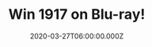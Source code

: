 ---
campaign-uuid: "c-99405b32-322b-49e1-a892-80e81c0b9d4e"
type: "Competition"
category: "Entertainment"
date: "2020-03-27T06:00:00.000Z"
end-date: "2020-04-27T23:59:00.000Z"
disable-form: false
is_promoted: false
has_entry_page: true
title: "Win 1917 on Blu-ray!"
competition-description: "<p>Sam Mendes, the Oscar-winning director of Skyfall, Spectre\
  \ and American Beauty, brings his singular vision to his World War I epic, 1917\
  \ and we are giving away a copy to you.</p>\n<p>Want it? Click below for a chance\
  \ to win.</p>\n"
hero-header: "Win 1917 on Blu-ray!"
terms-confirmation: "N/A"
banner-img: "https://assets.expresslyapp.com/asset-60e05364-9766-439d-8b5f-c28d12cb1708.jpg"
logo-left-href: "aaa.nme.com"
logo-left-image: "https://assets.expresslyapp.com/asset-2a7e6009-9a77-439e-a835-120da68ca495.jpg"
logo-left-title: "NME AAA"
bg-image-hero: "https://assets.expresslyapp.com/asset-ddd303b4-3dcc-4251-bc3d-cd03ae8b6787.jpg"
bg-image-first: "https://assets.expresslyapp.com/asset-370d99a3-8c74-409a-af2d-cc343edca526.jpg"
section1-content: "<p>At the height of the First World War, two young British soldiers,\
  \ Schofield (George MacKay) and Blake (Dean-Charles Chapman) are given a seemingly\
  \ impossible mission. In a race against time, they must cross enemy territory and\
  \ deliver a message that will stop a deadly attack on hundreds of soldiers Blake’\
  s own brother among them.</p>\n<p>Click below and it could be yours!</p>\n"
entry-title: "Win 1917 on Blu-ray!"
entry-content: "<p>Enter the draw to win 1917 on Blu-ray by completing the form below\
  \ before 23:59 on the 27th of April 2020.</p>\n"
has-winner: false
prize-description: "1917 on Blu-ray!"
special-conditions: "Multiple entries are allowed up to one every day.\r\n\r\nThis\
  \ competition is also available on: https://club.expressly.io/competitions/1917-bluray-giveaway"
country-restrictions:
- "GB"
---